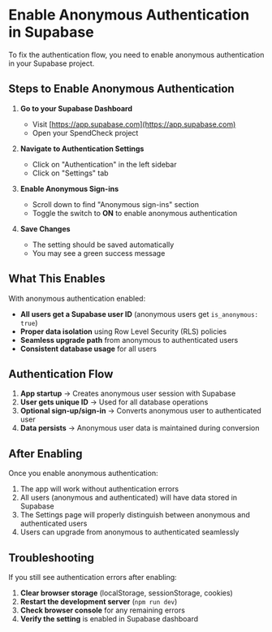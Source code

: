 # Enable Anonymous Authentication in Supabase

To fix the authentication flow, you need to enable anonymous authentication in your Supabase project.

## Steps to Enable Anonymous Authentication

1. **Go to your Supabase Dashboard**
   - Visit [https://app.supabase.com](https://app.supabase.com)
   - Open your SpendCheck project

2. **Navigate to Authentication Settings**
   - Click on "Authentication" in the left sidebar
   - Click on "Settings" tab

3. **Enable Anonymous Sign-ins**
   - Scroll down to find "Anonymous sign-ins" section
   - Toggle the switch to **ON** to enable anonymous authentication

4. **Save Changes**
   - The setting should be saved automatically
   - You may see a green success message

## What This Enables

With anonymous authentication enabled:

- **All users get a Supabase user ID** (anonymous users get `is_anonymous: true`)
- **Proper data isolation** using Row Level Security (RLS) policies
- **Seamless upgrade path** from anonymous to authenticated users
- **Consistent database usage** for all users

## Authentication Flow

1. **App startup** → Creates anonymous user session with Supabase
2. **User gets unique ID** → Used for all database operations
3. **Optional sign-up/sign-in** → Converts anonymous user to authenticated user
4. **Data persists** → Anonymous user data is maintained during conversion

## After Enabling

Once you enable anonymous authentication:

1. The app will work without authentication errors
2. All users (anonymous and authenticated) will have data stored in Supabase
3. The Settings page will properly distinguish between anonymous and authenticated users
4. Users can upgrade from anonymous to authenticated seamlessly

## Troubleshooting

If you still see authentication errors after enabling:

1. **Clear browser storage** (localStorage, sessionStorage, cookies)
2. **Restart the development server** (`npm run dev`)
3. **Check browser console** for any remaining errors
4. **Verify the setting** is enabled in Supabase dashboard